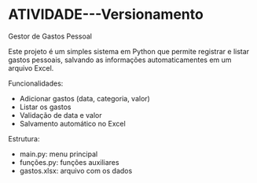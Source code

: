 # ATIVIDADE---Versionamento
Gestor de Gastos Pessoal

Este projeto é um simples sistema em Python que permite registrar e listar gastos pessoais, salvando as informações automaticamentes em um arquivo Excel.

Funcionalidades:
- Adicionar gastos (data, categoria, valor)
- Listar os gastos
- Validação de data e valor
- Salvamento automático no Excel

Estrutura:
- main.py: menu principal
- funções.py: funções auxiliares
- gastos.xlsx: arquivo com os dados
